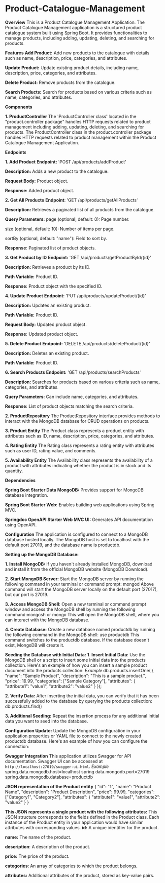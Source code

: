 # Product-Catalogue-Management
**Overview**
This is a Product Catalogue Management Application. The Product Catalogue Management application is a structured product catalogue system built using Spring Boot. It provides functionalities to manage products, including adding, updating, deleting, and searching for products.

**Features**
**Add Product:** Add new products to the catalogue with details such as name, description, price, categories, and attributes.

**Update Product:** Update existing product details, including name, description, price, categories, and attributes.

**Delete Product:** Remove products from the catalogue.

**Search Products:** Search for products based on various criteria such as name, categories, and attributes.

**Components**

**1. ProductController**
The 'ProductController class' located in the "product.controller package" handles HTTP requests related to product management including adding, updating, deleting, and searching for products. The ProductController class in the product.controller package handles HTTP requests related to product management within the Product Catalogue Management Application.

**Endpoints**

**1. Add Product**
**Endpoint:** 'POST /api/products/addProduct'

**Description:** Adds a new product to the catalogue.

**Request Body:** Product object.

**Response:** Added product object.

**2. Get All Products**
**Endpoint:** 'GET /api/products/getAllProducts'

**Description:** Retrieves a paginated list of all products from the catalogue.

**Query Parameters:**
page (optional, default: 0): Page number.

size (optional, default: 10): Number of items per page.

sortBy (optional, default: "name"): Field to sort by.

**Response:** Paginated list of product objects.

**3. Get Product by ID**
**Endpoint:** 'GET /api/products/getProductById/{id}'

**Description:** Retrieves a product by its ID.

**Path Variable:** Product ID.

**Response:** Product object with the specified ID.

**4. Update Product**
**Endpoint:** 'PUT /api/products/updateProduct/{id}'

**Description:** Updates an existing product.

**Path Variable:** Product ID.

**Request Body:** Updated product object.

**Response:** Updated product object.

**5. Delete Product**
**Endpoint:** 'DELETE /api/products/deleteProduct/{id}'

**Description:** Deletes an existing product.

**Path Variable:** Product ID.

**6. Search Products**
**Endpoint:** 'GET /api/products/searchProducts'

**Description:** Searches for products based on various criteria such as name, categories, and attributes.

**Query Parameters:** Can include name, categories, and attributes.

**Response:** List of product objects matching the search criteria.

**2. ProductRepository**
The ProductRepository interface provides methods to interact with the MongoDB database for CRUD operations on products.

**3. Product Entity**
The Product class represents a product entity with attributes such as ID, name, description, price, categories, and attributes.

**4. Rating Entity**
The Rating class represents a rating entity with attributes such as user ID, rating value, and comments.

**5. Availability Entity**
The Availability class represents the availability of a product with attributes indicating whether the product is in stock and its quantity.

**Dependencies**

**Spring Boot Starter Data MongoDB:** Provides support for MongoDB database integration.

**Spring Boot Starter Web:** Enables building web applications using Spring MVC.

**Springdoc OpenAPI Starter Web MVC UI:** Generates API documentation using OpenAPI.

**Configuration**
The application is configured to connect to a MongoDB database hosted locally. The MongoDB host is set to localhost with the default port 27019, and the database name is productdb.

**Setting up the MongoDB Database:**

**1. Install MongoDB:** If you haven't already installed MongoDB, download and install it from the official MongoDB website (MongoDB Download).

**2. Start MongoDB Server:** Start the MongoDB server by running the following command in your terminal or command prompt: mongod
Above command will start the MongoDB server locally on the default port (27017), but our port is 27019.

**3. Access MongoDB Shell:** Open a new terminal or command prompt window and access the MongoDB shell by running the following command:mongosh or mongo
This will open the MongoDB shell, where you can interact with the MongoDB database.

**4. Create Database:** Create a new database named productdb by running the following command in the MongoDB shell: use productdb
This command switches to the productdb database. If the database doesn't exist, MongoDB will create it.


**Seeding the Database with Initial Data:**
**1. Insert Initial Data:** Use the MongoDB shell or a script to insert some initial data into the products collection. Here's an example of how you can insert a sample product document into the products collection:
_Example_
db.products.insertOne(
{
  "name": "Sample Product",
  "description": "This is a sample product.",
  "price": 19.99,
  "categories": ["Sample Category"],
  "attributes": {
    "attribute1": "value1",
    "attribute2": "value2"
  }
});

**2. Verify Data:** After inserting the initial data, you can verify that it has been successfully added to the database by querying the products collection: db.products.find()

**3. Additional Seeding:** Repeat the insertion process for any additional initial data you want to seed into the database.

**Configuration Update:**
Update the MongoDB configuration in your application properties or YAML file to connect to the newly created productdb database. Here's an example of how you can configure the connection:

**Swagger Integration**
This application utilizes Swagger for API documentation. Swagger UI can be accessed at `http://localhost:27019/swagger-ui.html`.
_Example_
spring.data.mongodb.host=localhost
spring.data.mongodb.port=27019
spring.data.mongodb.database=productdb


**JSON representation of the Product entity**
{
  "id": "1",
  "name": "Product Name",
  "description": "Product Description",
  "price": 99.99,
  "categories": ["Category1", "Category2"],
  "attributes":
  {
    "attribute1": "value1",
    "attribute2": "value2"
  }
}

**This JSON represents a single product with the following attributes:**
This JSON structure corresponds to the fields defined in the Product class. Each instance of the Product entity in your application would have similar attributes with corresponding values.
**id:** A unique identifier for the product.

**name:** The name of the product.

**description:** A description of the product.

**price:** The price of the product.

**categories**: An array of categories to which the product belongs.

**attributes:** Additional attributes of the product, stored as key-value pairs.
